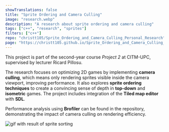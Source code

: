```yaml
---
showTranslations: false
title: "Sprite Ordering and Camera Culling"
image: "research.webp"
description: "A research about sprite ordering and camera culling"
tags: ["c++", "research", "sprites"]
filters: ["c++"]
repo: "christt105/Sprite_Ordering_and_Camera_Culling_Personal_Research"
page: "https://christt105.github.io/Sprite_Ordering_and_Camera_Culling_Personal_Research"
---
```

This project is part of the second-year course *Project 2* at CITM-UPC, supervised by lecturer Ricard Pillosu.

The research focuses on optimizing 2D games by implementing **camera culling**, which means only rendering sprites visible inside the camera viewport, improving performance. It also explores **sprite ordering techniques** to create a convincing sense of depth in **top-down** and **isometric** games. The project includes integration of the **Tiled map editor** with **SDL**.

Performance analysis using **Brofiler** can be found in the repository, demonstrating the impact of camera culling on rendering efficiency.

![gif with result of sprite sorting](https://raw.githubusercontent.com/christt105/Sprite_Ordering_and_Camera_Culling_Personal_Research/refs/heads/master/docs/web_images/Result_Gif.gif)

